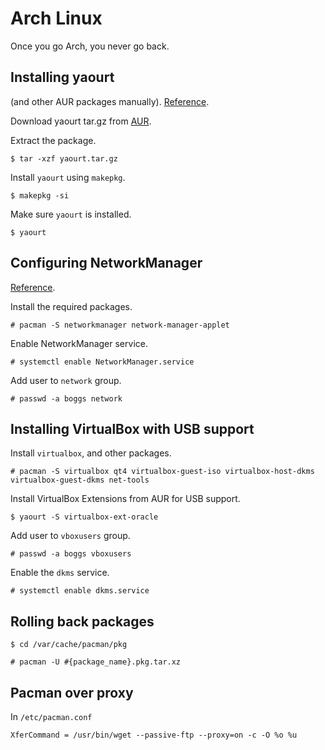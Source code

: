 # Arch Linux
Once you go Arch, you never go back.

## Installing yaourt 
(and other AUR packages manually). [Reference](https://wiki.archlinux.org/index.php/Arch_User_Repository#Installing_packages).

Download yaourt tar.gz from [AUR](https://aur.archlinux.org/packages/yaourt).

Extract the package.
```
$ tar -xzf yaourt.tar.gz
```

Install `yaourt` using `makepkg`.
```
$ makepkg -si
```

Make sure `yaourt` is installed.
```
$ yaourt
```

## Configuring NetworkManager
[Reference](https://evilshit.wordpress.com/2012/09/15/how-to-make-networkmanager-and-network-manager-applet-work-on-arch-linux-with-gnome3/).

Install the required packages.
```
# pacman -S networkmanager network-manager-applet
```

Enable NetworkManager service.
```
# systemctl enable NetworkManager.service
```

Add user to `network` group.
```
# passwd -a boggs network
```

## Installing VirtualBox with USB support
Install `virtualbox`, and other packages.
```
# pacman -S virtualbox qt4 virtualbox-guest-iso virtualbox-host-dkms virtualbox-guest-dkms net-tools
```

Install VirtualBox Extensions from AUR for USB support.
```
$ yaourt -S virtualbox-ext-oracle
```

Add user to `vboxusers` group.
```
# passwd -a boggs vboxusers 
```

Enable the `dkms` service.
```
# systemctl enable dkms.service
```

## Rolling back packages
```
$ cd /var/cache/pacman/pkg
```

```
# pacman -U #{package_name}.pkg.tar.xz
```

## Pacman over proxy
In `/etc/pacman.conf`
```
XferCommand = /usr/bin/wget --passive-ftp --proxy=on -c -O %o %u
```
